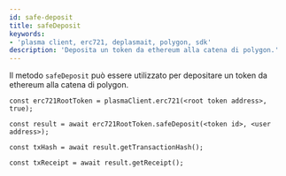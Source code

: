 ```yaml
---
id: safe-deposit
title: safeDeposit
keywords:
- 'plasma client, erc721, deplasmait, polygon, sdk'
description: 'Deposita un token da ethereum alla catena di polygon.'
---
```


Il metodo `safeDeposit` può essere utilizzato per depositare un token da ethereum alla catena di polygon.

```
const erc721RootToken = plasmaClient.erc721(<root token address>, true);

const result = await erc721RootToken.safeDeposit(<token id>, <user address>);

const txHash = await result.getTransactionHash();

const txReceipt = await result.getReceipt();

```

